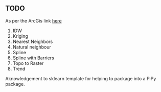 TODO
----

As per the ArcGis link [here](http://desktop.arcgis.com/en/arcmap/latest/tools/spatial-analyst-toolbox/comparing-interpolation-methods.htm)
1. IDW
2. Kriging
3. Nearest Neighbors
4. Natural neighbour
5. Spline
6. Spline with Barriers
7. Topo to Raster
8. Trend


Aknowledgement to sklearn template for helping to package into a PiPy package.
